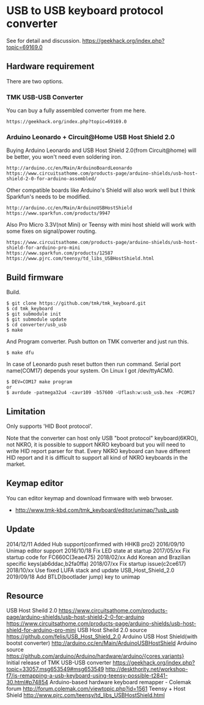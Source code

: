 USB to USB keyboard protocol converter
======================================
See for detail and discussion.
https://geekhack.org/index.php?topic=69169.0


Hardware requirement
--------------------
There are two options.

### TMK USB-USB Converter
You can buy a fully assembled converter from me here.

    https://geekhack.org/index.php?topic=69169.0

### Arduino Leonardo + Circuit@Home USB Host Shield 2.0
Buying Arduino Leonardo and USB Host Shield 2.0(from Circuit@home) will be better, you won't need even soldering iron.

    http://arduino.cc/en/Main/ArduinoBoardLeonardo 
    https://www.circuitsathome.com/products-page/arduino-shields/usb-host-shield-2-0-for-arduino-assembled/

Other compatible boards like Arduino's Shield will also work well but I think Sparkfun's needs to be modified.

    http://arduino.cc/en/Main/ArduinoUSBHostShield
    https://www.sparkfun.com/products/9947

Also Pro Micro 3.3V(not Mini) or Teensy with mini host shield will work with some fixes on signal/power routing.

    https://www.circuitsathome.com/products-page/arduino-shields/usb-host-shield-for-arduino-pro-mini
    https://www.sparkfun.com/products/12587
    https://www.pjrc.com/teensy/td_libs_USBHostShield.html



Build firmware
--------------
Build.

    $ git clone https://github.com/tmk/tmk_keyboard.git
    $ cd tmk_keyboard
    $ git submodule init
    $ git submodule update
    $ cd converter/usb_usb
    $ make

And Program converter. Push button on TMK converter and just run this.

    $ make dfu


In case of Leonardo push reset button then run command. Serial port name(COM17) depends your system. On Linux I got /dev/ttyACM0.

    $ DEV=COM17 make program
    or
    $ avrdude -patmega32u4 -cavr109 -b57600 -Uflash:w:usb_usb.hex -PCOM17



Limitation
----------
Only supports 'HID Boot protocol'.

Note that the converter can host only USB "boot protocol" keyboard(6KRO), not NKRO, it is possible to support NKRO keyboard but you will need to write HID report parser for that. Every NKRO keyboard can have different HID report and it is difficult to support all kind of NKRO keyboards in the market.



Keymap editor
-------------
You can editor keymap and download firmware with web brwoser.

- http://www.tmk-kbd.com/tmk_keyboard/editor/unimap/?usb_usb



Update
------
2014/12/11  Added Hub support(confirmed with HHKB pro2)
2016/09/10  Unimap editor support
2016/10/18  Fix LED state at startup
2017/05/xx  Fix startup code for FC660C(3eae475)
2018/02/xx  Add Korean and Brazilian specific keys(ab6ddac,b2fa0ffa)
2018/07/xx  Fix startup issue(c2ce617)
2018/10/xx  Use fixed LUFA stack and update USB_Host_Shield_2.0
2019/09/18  Add BTLD(bootlader jump) key to unimap



Resource
--------
USB Host Sheild 2.0
    https://www.circuitsathome.com/products-page/arduino-shields/usb-host-shield-2-0-for-arduino
    https://www.circuitsathome.com/products-page/arduino-shields/usb-host-shield-for-arduino-pro-mini
USB Host Sheild 2.0 source
    https://github.com/felis/USB_Host_Shield_2.0
Arduino USB Host Shield(with bootst converter)
    http://arduino.cc/en/Main/ArduinoUSBHostShield
Arduino source
    https://github.com/arduino/Arduino/hardware/arduino/{cores,variants}
Initial release of TMK USB-USB converter
    https://geekhack.org/index.php?topic=33057.msg653549#msg653549
    http://deskthority.net/workshop-f7/is-remapping-a-usb-keyboard-using-teensy-possible-t2841-30.html#p74854
Arduino-based hardware keyboard remapper - Colemak forum
    http://forum.colemak.com/viewtopic.php?id=1561
Teensy + Host Shield
    http://www.pjrc.com/teensy/td_libs_USBHostShield.html
